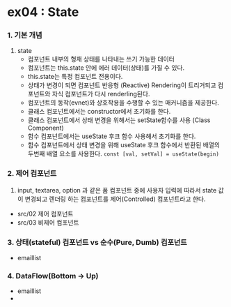 # ex04 : State 
### 1. 기본 개념
1. state
    + 컴포넌트 내부의 형재 상태를 나타내는 쓰기 가능한 데이터
    + 컴포넌트는 this.state 안에 에러 데이터(상태)를 가질 수 있다. 
    + this.state는 특정 컴포넌트 전용이다.
    + 상태가 변경이 되면 컴포넌트 반응형 (Reactive) Rendering이 트리거되고 컴포넌트와 자식 컴포넌트가 다시 renderling된다. 
    + 컴포넌트의 동작(evnet)와 상호작용을 수행할 수 있는 매커니즘을 제공한다.
    + 클래스 컴포넌트에서는 constructor에서 초기화를 한다. 
    + 클래스 컴포넌트에서 상태 변경을 위해서는 setState함수를 사용 (Class Component)
    + 함수 컴포넌트에서는 useState 후크 함수 사용해서 초기화를 한다. 
    + 함수 컴포넌트에서 상태 변경을 위해 useState 후크 함수에서 반환된 배열의 두번째 배열 요소를 사용한다.
        ```const [val, setVal] = useState(begin)```
### 2. 제어 컴포넌트
1. input, textarea, option 과 같은 폼 컴포넌트 중에 사용자 입력에 따라서 state 값이 변경되고 렌더링 하는 컴포넌트를 제어(Controlled) 컴포넌트라고 한다.
+ src/02 제어 컴포넌트
+ src/03 비제어 컴포넌트
### 3. 상태(stateful) 컴포넌트 vs 순수(Pure, Dumb) 컴포넌트
+ emaillist
### 4. DataFlow(Bottom -> Up)
+ emaillist 
+ 